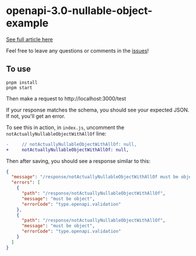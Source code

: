# openapi-3.0-nullable-object-example

[See full article here](https://danott.dev/thoughts/openapi-nullable-object-anyof-oneof-allof)

Feel free to leave any questions or comments in the [issues](./issues)!

## To use

```
pnpm install
pnpm start
```

Then make a request to http://localhost:3000/test

If your response matches the schema, you should see your expected JSON. If not, you'll get an error.

To see this in action, in `index.js`, uncomment the `notActuallyNullableObjectWithAllOf` line:

```diff
-     // notActuallyNullableObjectWithAllOf: null,
+     notActuallyNullableObjectWithAllOf: null,
```

Then after saving, you should see a response similar to this:

```json
{
  "message": "/response/notActuallyNullableObjectWithAllOf must be object, /response/notActuallyNullableObjectWithAllOf must be object",
  "errors": [
    {
      "path": "/response/notActuallyNullableObjectWithAllOf",
      "message": "must be object",
      "errorCode": "type.openapi.validation"
    },
    {
      "path": "/response/notActuallyNullableObjectWithAllOf",
      "message": "must be object",
      "errorCode": "type.openapi.validation"
    }
  ]
}
```
